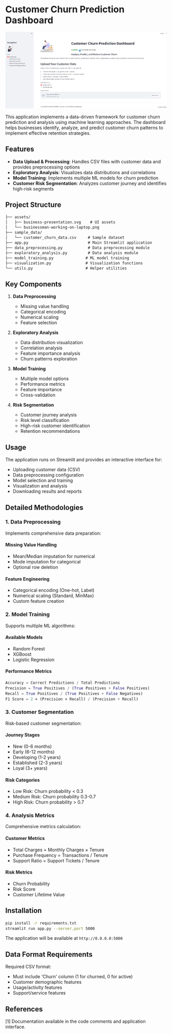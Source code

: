 
# Customer Churn Prediction Dashboard
![Dashboard](assets/dashboard.png)

This application implements a data-driven framework for customer churn prediction and analysis using machine learning approaches. The dashboard helps businesses identify, analyze, and predict customer churn patterns to implement effective retention strategies.

## Features

- **Data Upload & Processing**: Handles CSV files with customer data and provides preprocessing options
- **Exploratory Analysis**: Visualizes data distributions and correlations
- **Model Training**: Implements multiple ML models for churn prediction
- **Customer Risk Segmentation**: Analyzes customer journey and identifies high-risk segments

## Project Structure

```
├── assets/
│   ├── business-presentation.svg    # UI assets
│   └── businessman-working-on-laptop.png
├── sample_data/
│   └── customer_churn_data.csv     # Sample dataset
├── app.py                          # Main Streamlit application
├── data_preprocessing.py           # Data preprocessing module
├── exploratory_analysis.py         # Data analysis module
├── model_training.py              # ML model training
├── visualization.py               # Visualization functions
└── utils.py                       # Helper utilities
```

## Key Components

1. **Data Preprocessing**
   - Missing value handling
   - Categorical encoding
   - Numerical scaling
   - Feature selection

2. **Exploratory Analysis**
   - Data distribution visualization
   - Correlation analysis
   - Feature importance analysis
   - Churn patterns exploration

3. **Model Training**
   - Multiple model options
   - Performance metrics
   - Feature importance
   - Cross-validation

4. **Risk Segmentation**
   - Customer journey analysis
   - Risk level classification
   - High-risk customer identification
   - Retention recommendations

## Usage

The application runs on Streamlit and provides an interactive interface for:
- Uploading customer data (CSV)
- Data preprocessing configuration
- Model selection and training
- Visualization and analysis
- Downloading results and reports

## Detailed Methodologies

### 1. Data Preprocessing
Implements comprehensive data preparation:

#### Missing Value Handling
- Mean/Median imputation for numerical
- Mode imputation for categorical
- Optional row deletion

#### Feature Engineering
- Categorical encoding (One-hot, Label)
- Numerical scaling (Standard, MinMax)
- Custom feature creation

### 2. Model Training
Supports multiple ML algorithms:

#### Available Models
- Random Forest
- XGBoost
- Logistic Regression

#### Performance Metrics
```python
Accuracy = Correct Predictions / Total Predictions
Precision = True Positives / (True Positives + False Positives)
Recall = True Positives / (True Positives + False Negatives)
F1 Score = 2 × (Precision × Recall) / (Precision + Recall)
```

### 3. Customer Segmentation
Risk-based customer segmentation:

#### Journey Stages
- New (0-6 months)
- Early (6-12 months)
- Developing (1-2 years)
- Established (2-3 years)
- Loyal (3+ years)

#### Risk Categories
- Low Risk: Churn probability < 0.3
- Medium Risk: Churn probability 0.3-0.7
- High Risk: Churn probability > 0.7

### 4. Analysis Metrics
Comprehensive metrics calculation:

#### Customer Metrics
- Total Charges = Monthly Charges × Tenure
- Purchase Frequency = Transactions / Tenure
- Support Ratio = Support Tickets / Tenure

#### Risk Metrics
- Churn Probability
- Risk Score
- Customer Lifetime Value

## Installation

```bash
pip install -r requirements.txt
streamlit run app.py --server.port 5000
```

The application will be available at `http://0.0.0.0:5000`

## Data Format Requirements

Required CSV format:
- Must include 'Churn' column (1 for churned, 0 for active)
- Customer demographic features
- Usage/activity features
- Support/service features

## References

[1] Documentation available in the code comments and application interface.
